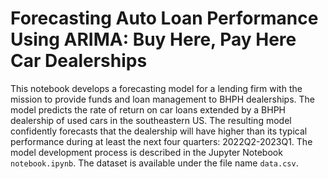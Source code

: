 # Forecasting Auto Loan Performance Using ARIMA: Buy Here, Pay Here Car Dealerships
This notebook develops a forecasting model for a lending firm with the mission to provide funds and loan management to BHPH dealerships. The model predicts the rate of return on car loans extended by a BHPH dealership of used cars in the southeastern US. The resulting model confidently forecasts that the dealership will have higher than its typical performance during at least the next four quarters: 2022Q2-2023Q1.
The model development process is described in the Jupyter Notebook `notebook.ipynb`. The dataset is available under the file name `data.csv`.
